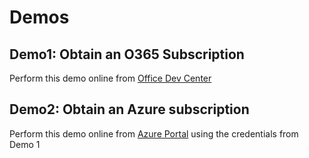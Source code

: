 # Demos

## Demo1: Obtain an O365 Subscription
Perform this demo online from [Office Dev Center](http://msdn.microsoft.com/en-us/library/office/fp179924(v=office.15).aspx)

## Demo2: Obtain an Azure subscription
Perform this demo online from [Azure Portal](https://manage.windowsazure.com) using the credentials from Demo 1